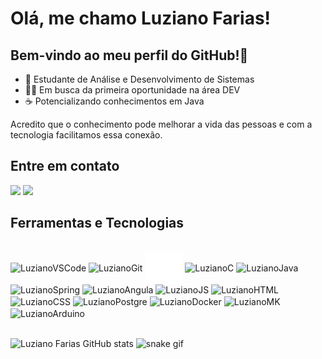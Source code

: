 # Olá, me chamo Luziano Farias!
## Bem-vindo ao meu perfil do GitHub!👋

- 📗 Estudante de Análise e Desenvolvimento de Sistemas
- 🙆‍♂️ Em busca da primeira oportunidade na área DEV
- ☕ Potencializando conhecimentos em Java

Acredito que o conhecimento pode melhorar a vida das pessoas e com a tecnologia facilitamos essa conexão.

## Entre em contato

<div>
<a href = "mailto:luzianofarias23@gmail.com"><img src="https://img.shields.io/badge/Gmail-D14836?style=for-the-badge&logo=gmail&logoColor=white" target="_blank"></a>
<a href="www.linkedin.com/in/luziano-farias" target="_blank"><img src="https://img.shields.io/badge/-LinkedIn-%230077B5?style=for-the-badge&logo=linkedin&logoColor=white" target="_blank"></a>   
</div>


## Ferramentas e Tecnologias

<div style="display: inline_block"><br>
  
  <img align="center" alt="LuzianoVSCode" height="50" width="60" src="https://cdn.jsdelivr.net/gh/devicons/devicon/icons/vscode/vscode-original-wordmark.svg">
  <img align="center" alt="LuzianoGit" height="50" width="60" src="https://cdn.jsdelivr.net/gh/devicons/devicon/icons/git/git-original.svg">
  <img align="center" alt="LuzianoGitHub" height="50" width="60" src="https://raw.githubusercontent.com/tissyane/tissyane/main/GitHub-LightIcon.png">
  <img align="center" alt="LuzianoC" height="50" width="60" src="https://cdn.jsdelivr.net/gh/devicons/devicon/icons/c/c-original.svg">
  <img align="center" alt="LuzianoJava" height="50" width="60" src="https://cdn.jsdelivr.net/gh/devicons/devicon/icons/java/java-original.svg">
  <img align="center" alt="LuzianoSpring" height="50" width="60" src="https://cdn.jsdelivr.net/gh/devicons/devicon/icons/spring/spring-original.svg">
  <img align="center" alt="LuzianoAngula" height="50" width="60" src="https://cdn.jsdelivr.net/gh/devicons/devicon/icons/angularjs/angularjs-original.svg">
  <img align="center" alt="LuzianoJS" height="50" width="60" src="https://cdn.jsdelivr.net/gh/devicons/devicon/icons/javascript/javascript-original.svg">
  <img align="center" alt="LuzianoHTML" height="50" width="60" src="https://cdn.jsdelivr.net/gh/devicons/devicon/icons/html5/html5-original.svg">
  <img align="center" alt="LuzianoCSS" height="50" width="60" src="https://cdn.jsdelivr.net/gh/devicons/devicon/icons/css3/css3-original.svg">
  <img align="center" alt="LuzianoPostgre" height="50" width="60" src="https://cdn.jsdelivr.net/gh/devicons/devicon/icons/postgresql/postgresql-original.svg">
  <img align="center" alt="LuzianoDocker" height="50" width="60" src="https://cdn.jsdelivr.net/gh/devicons/devicon/icons/docker/docker-original.svg">
  <img align="center" alt="LuzianoMK" height="50" width="60" src="https://cdn.jsdelivr.net/gh/devicons/devicon/icons/markdown/markdown-original.svg">
  <img align="center" alt="LuzianoArduino" height="50" width="60" src="https://cdn.jsdelivr.net/gh/devicons/devicon/icons/arduino/arduino-original-wordmark.svg">

</div>
<br>

![Luziano Farias GitHub stats](https://github-readme-stats.vercel.app/api?username=LuzianoFarias&show_icons=true&theme=merko)
![snake gif](https://github.com/LuzianoFarias/LuzianoFarias/blob/output/github-contribution-grid-snake.svg)

